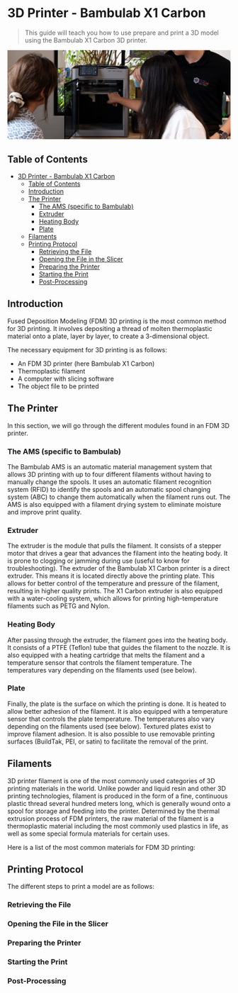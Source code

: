 # 3D Printer - Bambulab X1 Carbon

> This guide will teach you how to use prepare and print a 3D model using the Bambulab X1 Carbon 3D printer.

![Bambulab X1 Carbon](../assets/bambulab-1.png)

## Table of Contents

- [3D Printer - Bambulab X1 Carbon](#3d-printer---bambulab-x1-carbon)
  - [Table of Contents](#table-of-contents)
  - [Introduction](#introduction)
  - [The Printer](#the-printer)
    - [The AMS (specific to Bambulab)](#the-ams-specific-to-bambulab)
    - [Extruder](#extruder)
    - [Heating Body](#heating-body)
    - [Plate](#plate)
  - [Filaments](#filaments)
  - [Printing Protocol](#printing-protocol)
    - [Retrieving the File](#retrieving-the-file)
    - [Opening the File in the Slicer](#opening-the-file-in-the-slicer)
    - [Preparing the Printer](#preparing-the-printer)
    - [Starting the Print](#starting-the-print)
    - [Post-Processing](#post-processing)

## Introduction

Fused Deposition Modeling (FDM) 3D printing is the most common method for 3D printing. It involves depositing a thread of molten thermoplastic material onto a plate, layer by layer, to create a 3-dimensional object.

The necessary equipment for 3D printing is as follows:

- An FDM 3D printer (here Bambulab X1 Carbon)
- Thermoplastic filament
- A computer with slicing software
- The object file to be printed

## The Printer

In this section, we will go through the different modules found in an FDM 3D printer.

### The AMS (specific to Bambulab)

The Bambulab AMS is an automatic material management system that allows 3D printing with up to four different filaments without having to manually change the spools. It uses an automatic filament recognition system (RFID) to identify the spools and an automatic spool changing system (ABC) to change them automatically when the filament runs out. The AMS is also equipped with a filament drying system to eliminate moisture and improve print quality.

### Extruder

The extruder is the module that pulls the filament. It consists of a stepper motor that drives a gear that advances the filament into the heating body. It is prone to clogging or jamming during use (useful to know for troubleshooting).
The extruder of the Bambulab X1 Carbon printer is a direct extruder. This means it is located directly above the printing plate. This allows for better control of the temperature and pressure of the filament, resulting in higher quality prints. The X1 Carbon extruder is also equipped with a water-cooling system, which allows for printing high-temperature filaments such as PETG and Nylon.

### Heating Body

After passing through the extruder, the filament goes into the heating body. It consists of a PTFE (Teflon) tube that guides the filament to the nozzle. It is also equipped with a heating cartridge that melts the filament and a temperature sensor that controls the filament temperature. The temperatures vary depending on the filaments used (see below).

### Plate

Finally, the plate is the surface on which the printing is done. It is heated to allow better adhesion of the filament. It is also equipped with a temperature sensor that controls the plate temperature. The temperatures also vary depending on the filaments used (see below). Textured plates exist to improve filament adhesion. It is also possible to use removable printing surfaces (BuildTak, PEI, or satin) to facilitate the removal of the print.

## Filaments

3D printer filament is one of the most commonly used categories of 3D printing materials in the world. Unlike powder and liquid resin and other 3D printing technologies, filament is produced in the form of a fine, continuous plastic thread several hundred meters long, which is generally wound onto a spool for storage and feeding into the printer. Determined by the thermal extrusion process of FDM printers, the raw material of the filament is a thermoplastic material including the most commonly used plastics in life, as well as some special formula materials for certain uses.

Here is a list of the most common materials for FDM 3D printing:

## Printing Protocol

The different steps to print a model are as follows:

### Retrieving the File

### Opening the File in the Slicer

### Preparing the Printer

### Starting the Print

### Post-Processing
